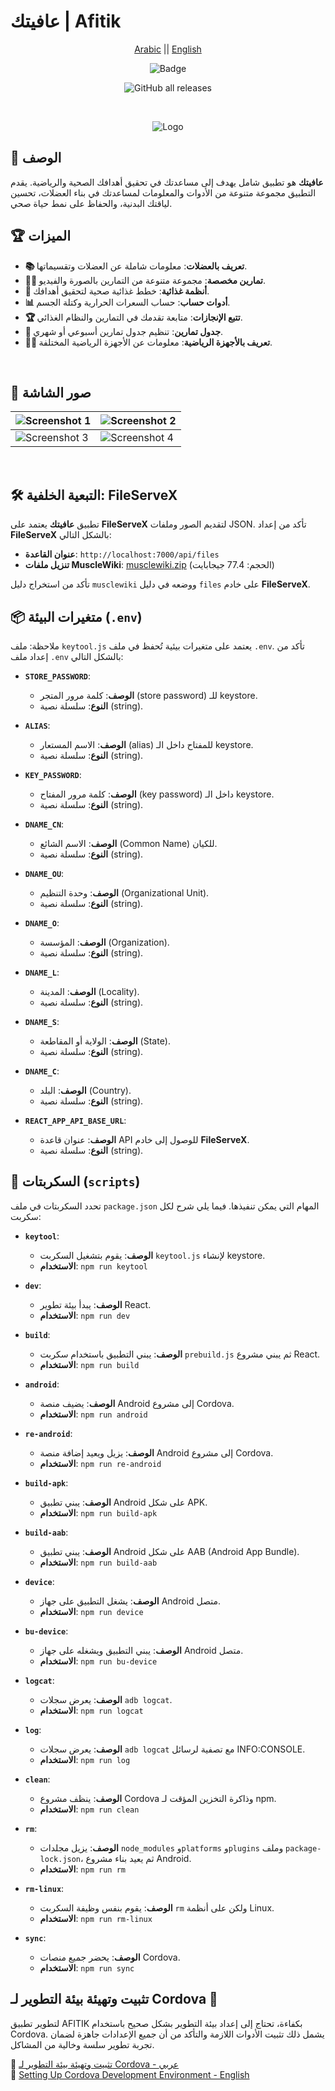 # عافيتك | Afitik

<div align="center">

[Arabic](README.md) || [English](README.en.md)

![Badge](https://img.shields.io/github/v/release/rn0x/Afitik)

![GitHub all releases](https://img.shields.io/github/downloads/rn0x/Afitik/total?color=blue&label=Total%20Downloads)

<br>

![Logo][logo]

</div>

## 📖 الوصف

**عافيتك** هو تطبيق شامل يهدف إلى مساعدتك في تحقيق أهدافك الصحية والرياضية. يقدم التطبيق مجموعة متنوعة من الأدوات والمعلومات لمساعدتك في بناء العضلات، تحسين لياقتك البدنية، والحفاظ على نمط حياة صحي.

## 🏆 الميزات

- **📚 تعريف بالعضلات**: معلومات شاملة عن العضلات وتقسيماتها.
- **🏋️‍♂️ تمارين مخصصة**: مجموعة متنوعة من التمارين بالصورة والفيديو.
- **🍎 أنظمة غذائية**: خطط غذائية صحية لتحقيق أهدافك.
- **📊 أدوات حساب**: حساب السعرات الحرارية وكتلة الجسم.
- **🏆 تتبع الإنجازات**: متابعة تقدمك في التمارين والنظام الغذائي.
- **📅 جدول تمارين**: تنظيم جدول تمارين أسبوعي أو شهري.
- **🏋️‍♂️ تعريف بالأجهزة الرياضية**: معلومات عن الأجهزة الرياضية المختلفة.

<br>

## 📸 صور الشاشة

| ![Screenshot 1][screen1] | ![Screenshot 2][screen2] |
| :----------------------- | ------------------------ |
| ![Screenshot 3][screen3] | ![Screenshot 4][screen4] |

<br>

## 🛠️ التبعية الخلفية: FileServeX

تطبيق **عافيتك** يعتمد على **FileServeX** لتقديم الصور وملفات JSON. تأكد من إعداد **FileServeX** بالشكل التالي:

- **عنوان القاعدة**: `http://localhost:7000/api/files`
- **تنزيل ملفات MuscleWiki**: [musclewiki.zip](http://localhost:7000/api/files/musclewiki.zip) (الحجم: 77.4 جيجابايت)

تأكد من استخراج دليل `musclewiki` ووضعه في دليل `files` على خادم **FileServeX**.

## 📦 متغيرات البيئة (`.env`)

ملاحظة: ملف `keytool.js` يعتمد على متغيرات بيئية تُحفظ في ملف `.env`. تأكد من إعداد ملف `.env` بالشكل التالي:

- **`STORE_PASSWORD`**: 
  - **الوصف**: كلمة مرور المتجر (store password) للـ keystore.
  - **النوع**: سلسلة نصية (string).

- **`ALIAS`**: 
  - **الوصف**: الاسم المستعار (alias) للمفتاح داخل الـ keystore.
  - **النوع**: سلسلة نصية (string).

- **`KEY_PASSWORD`**: 
  - **الوصف**: كلمة مرور المفتاح (key password) داخل الـ keystore.
  - **النوع**: سلسلة نصية (string).

- **`DNAME_CN`**: 
  - **الوصف**: الاسم الشائع (Common Name) للكيان.
  - **النوع**: سلسلة نصية (string).

- **`DNAME_OU`**: 
  - **الوصف**: وحدة التنظيم (Organizational Unit).
  - **النوع**: سلسلة نصية (string).

- **`DNAME_O`**: 
  - **الوصف**: المؤسسة (Organization).
  - **النوع**: سلسلة نصية (string).

- **`DNAME_L`**: 
  - **الوصف**: المدينة (Locality).
  - **النوع**: سلسلة نصية (string).

- **`DNAME_S`**: 
  - **الوصف**: الولاية أو المقاطعة (State).
  - **النوع**: سلسلة نصية (string).

- **`DNAME_C`**: 
  - **الوصف**: البلد (Country).
  - **النوع**: سلسلة نصية (string).

- **`REACT_APP_API_BASE_URL`**: 
  - **الوصف**: عنوان قاعدة API للوصول إلى خادم **FileServeX**.
  - **النوع**: سلسلة نصية (string).

## 🚀 السكربتات (`scripts`)

تحدد السكربتات في ملف `package.json` المهام التي يمكن تنفيذها. فيما يلي شرح لكل سكربت:

- **`keytool`**: 
  - **الوصف**: يقوم بتشغيل السكربت `keytool.js` لإنشاء keystore.
  - **الاستخدام**: `npm run keytool`

- **`dev`**: 
  - **الوصف**: يبدأ بيئة تطوير React.
  - **الاستخدام**: `npm run dev`

- **`build`**: 
  - **الوصف**: يبني التطبيق باستخدام سكربت `prebuild.js` ثم يبني مشروع React.
  - **الاستخدام**: `npm run build`

- **`android`**: 
  - **الوصف**: يضيف منصة Android إلى مشروع Cordova.
  - **الاستخدام**: `npm run android`

- **`re-android`**: 
  - **الوصف**: يزيل ويعيد إضافة منصة Android إلى مشروع Cordova.
  - **الاستخدام**: `npm run re-android`

- **`build-apk`**: 
  - **الوصف**: يبني تطبيق Android على شكل APK.
  - **الاستخدام**: `npm run build-apk`

- **`build-aab`**: 
  - **الوصف**: يبني تطبيق Android على شكل AAB (Android App Bundle).
  - **الاستخدام**: `npm run build-aab`

- **`device`**: 
  - **الوصف**: يشغل التطبيق على جهاز Android متصل.
  - **الاستخدام**: `npm run device`

- **`bu-device`**: 
  - **الوصف**: يبني التطبيق ويشغله على جهاز Android متصل.
  - **الاستخدام**: `npm run bu-device`

- **`logcat`**: 
  - **الوصف**: يعرض سجلات `adb logcat`.
  - **الاستخدام**: `npm run logcat`

- **`log`**: 
  - **الوصف**: يعرض سجلات `adb logcat` مع تصفية لرسائل INFO:CONSOLE.
  - **الاستخدام**: `npm run log`

- **`clean`**: 
  - **الوصف**: ينظف مشروع Cordova وذاكرة التخزين المؤقت لـ npm.
  - **الاستخدام**: `npm run clean`

- **`rm`**: 
  - **الوصف**: يزيل مجلدات `node_modules` و`platforms` و`plugins` وملف `package-lock.json`، ثم يعيد بناء مشروع Android.
  - **الاستخدام**: `npm run rm`

- **`rm-linux`**: 
  - **الوصف**: يقوم بنفس وظيفة السكربت `rm` ولكن على أنظمة Linux.
  - **الاستخدام**: `npm run rm-linux`

- **`sync`**: 
  - **الوصف**: يحضر جميع منصات Cordova.
  - **الاستخدام**: `npm run sync`


## تثبيت وتهيئة بيئة التطوير لـ Cordova 📱

لتطوير تطبيق AFITIK بكفاءة، تحتاج إلى إعداد بيئة التطوير بشكل صحيح باستخدام Cordova. يشمل ذلك تثبيت الأدوات اللازمة والتأكد من أن جميع الإعدادات جاهزة لضمان تجربة تطوير سلسة وخالية من المشاكل.

📄 [تثبيت وتهيئة بيئة التطوير لـ Cordova - عربي](/setup_cordova/README.AR.md)  
📄 [Setting Up Cordova Development Environment - English](/setup_cordova/README.md)

[card]: https://PlayBadges.pavi2410.me/badge/full?id=org.i8xnet.afitik
[downloads_badge]: https://PlayBadges.pavi2410.me/badge/downloads?id=org.i8xnet.afitik
[logo]: /unused/logo%20afitik/250px.png
[screen1]: /unused/Screenshot/Screenshot_2024-08-04-06-27-23-959_org.i8xnet.afitik.jpg
[screen2]: /unused/Screenshot/Screenshot_2024-08-04-06-27-31-315_org.i8xnet.afitik.jpg
[screen3]: /unused/Screenshot/Screenshot_2024-08-04-06-27-36-216_org.i8xnet.afitik.jpg
[screen4]: /unused/Screenshot/Screenshot_2024-08-04-06-28-02-818_org.i8xnet.afitik.jpg
[screen5]: /unused/Screenshot/Screenshot_2024-08-04-06-27-41-281_org.i8xnet.afitik.jpg
[screen6]: /unused/Screenshot/Screenshot_2024-08-04-06-27-48-381_org.i8xnet.afitik.jpg
[screen7]: /unused/Screenshot/Screenshot_2024-08-04-06-28-10-741_org.i8xnet.afitik.jpg
